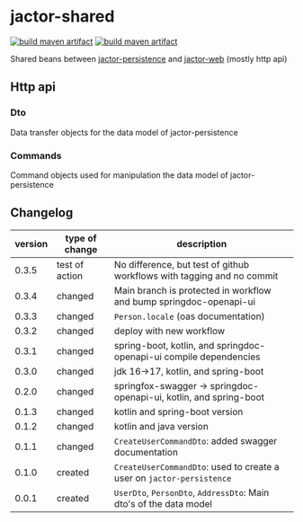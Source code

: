 # jactor-shared
[![build maven artifact](https://github.com/jactor-rises/jactor-shared/actions/workflows/build.yaml/badge.svg)](https://github.com/jactor-rises/jactor-shared/actions/workflows/build.yaml)
[![build maven artifact](https://github.com/jactor-rises/jactor-shared/actions/workflows/build.yaml/badge.svg)](https://github.com/jactor-rises/jactor-shared/actions/workflows/build.yaml)

Shared beans between [jactor-persistence](https://github.com/jactor-rises/jactor-persistencehttps://github.com/jactor-rises/jactor-web) and
[jactor-web]() (mostly http api)

## Http api

### Dto
Data transfer objects for the data model of jactor-persistence

### Commands
Command objects used for manipulation the data model of jactor-persistence

## Changelog
| version | type of change | description                                                            |
|---------|----------------|------------------------------------------------------------------------|
| 0.3.5   | test of action | No difference, but test of github workflows with tagging and no commit |
| 0.3.4   | changed        | Main branch is protected in workflow and bump springdoc-openapi-ui     |
| 0.3.3   | changed        | `Person.locale` (oas documentation)                                    |
| 0.3.2   | changed        | deploy with new workflow                                               |
| 0.3.1   | changed        | spring-boot, kotlin, and springdoc-openapi-ui compile dependencies     |
| 0.3.0   | changed        | jdk 16->17, kotlin, and spring-boot                                    |
| 0.2.0   | changed        | springfox-swagger -> springdoc-openapi-ui, kotlin, and spring-boot     |
| 0.1.3   | changed        | kotlin and spring-boot version                                         |
| 0.1.2   | changed        | kotlin and java version                                                |
| 0.1.1   | changed        | `CreateUserCommandDto`: added swagger documentation                    |
| 0.1.0   | created        | `CreateUserCommandDto`: used to create a user on `jactor-persistence`  |
| 0.0.1   | created        | `UserDto`, `PersonDto`, `AddressDto`: Main dto's of the data model     |
